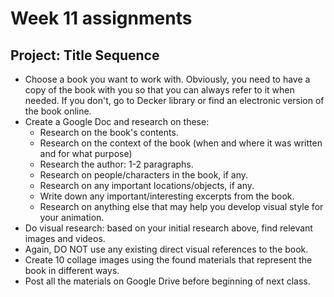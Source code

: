 # Week 11 assignments

## Project: Title Sequence
- Choose a book you want to work with. Obviously, you need to have a copy of the book with you so that you can always refer to it when needed. If you don't, go to Decker library or find an electronic version of the book online.
- Create a Google Doc and research on these:
  - Research on the book's contents.
  - Research on the context of the book (when and where it was written and for what purpose)
  - Research the author: 1-2 paragraphs.
  - Research on people/characters in the book, if any. 
  - Research on any important locations/objects, if any.
  - Write down any important/interesting excerpts from the book.
  - Research on anything else that may help you develop visual style for your animation.
- Do visual research: based on your initial research above, find relevant images and videos.
- Again, DO NOT use any existing direct visual references to the book.
- Create 10 collage images using the found materials that represent the book in different ways.
- Post all the materials on Google Drive before beginning of next class.
  
